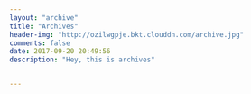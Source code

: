 ```yaml
---
layout: "archive"
title: "Archives"
header-img: "http://ozilwgpje.bkt.clouddn.com/archive.jpg"
comments: false
date: 2017-09-20 20:49:56
description: "Hey, this is archives"


---
```

